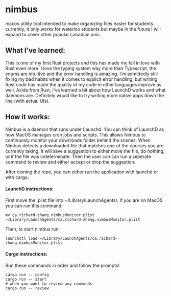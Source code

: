 # nimbus
macos utility tool intended to make organizing files easier for students.
currently, it only works for waterloo students but maybe in the future I will expand to cover other popular canadian unis.

## What I've learned:
This is one of my first Rust projects and this has made me fall in love with Rust even more. I love the typing system way more than Typescript, the enums are intuitive and the error handling is amazing. I'm admittedly still fixing my bad habits when it comes to explicit error handling, but writing Rust code has made the quality of my code in other languages improve as well. Aside from Rust, I've learned a bit about how LaunchD works and what daemons are. Definitely would like to try writing more native apps down the line (with actual UIs).  


## How it works:
Nimbus is a daemon that runs under Launchd. You can think of LaunchD as how MacOS manages cron jobs and scripts. This allows Nimbus to continuosly monitor your downloads folder behind the scenes. When Nimbus detects a downloaded file that matches one of the courses you are currently taking, it will save a suggestion to either move the file, do nothing, or if the file was indeterminate. Then the user can can run a seperate command to review and either accept or drop the suggestion. 


After cloning the repo, you can either run the application with launchd or with cargo.
#### LaunchD instructions:
First move the .plist file into ~/Library/LaunchAgents/. If you are on MacOS you can run this command:
```
mv ca.richard-zhang.nimbusMonitor.plist ~/Library/LaunchAgents/ca.richard-zhang.nimbusMonitor.plist
```
Then, to start nimbus run:
```
launchctl load ~/Library/LaunchAgents/ca.richard-zhang.nimbusMonitor.plist
```


#### Cargo instructions:
Run these commands in order and follow the prompts!
```
cargo run -- config
cargo run -- start
# when you want to review any commands
cargo run -- review
```

